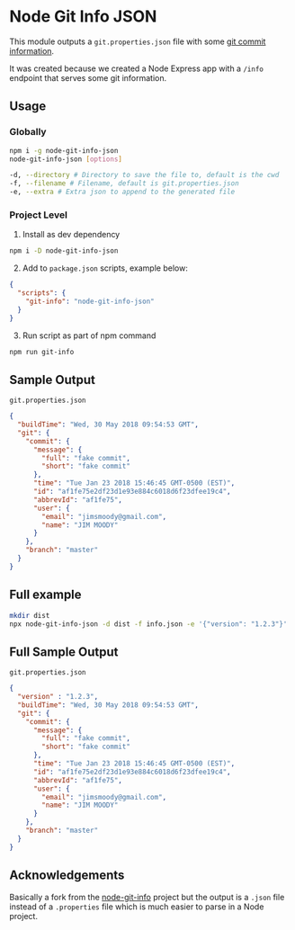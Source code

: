 # Node Git Info JSON

This module outputs a `git.properties.json` file with some [git commit information](#sample-output).

It was created because we created a Node Express app with a `/info` endpoint that serves some git information.

## Usage

### Globally

```sh
npm i -g node-git-info-json
node-git-info-json [options]

-d, --directory # Directory to save the file to, default is the cwd
-f, --filename # Filename, default is git.properties.json
-e, --extra # Extra json to append to the generated file
```

### Project Level

1. Install as dev dependency

```sh
npm i -D node-git-info-json
```

2. Add to `package.json` scripts, example below:

```json
{
  "scripts": {
    "git-info": "node-git-info-json"
  }
}
```

3. Run script as part of npm command

```sh
npm run git-info
```

## Sample Output

`git.properties.json`

```json
{
  "buildTime": "Wed, 30 May 2018 09:54:53 GMT",
  "git": {
    "commit": {
      "message": {
        "full": "fake commit",
        "short": "fake commit"
      },
      "time": "Tue Jan 23 2018 15:46:45 GMT-0500 (EST)",
      "id": "af1fe75e2df23d1e93e884c6018d6f23dfee19c4",
      "abbrevId": "af1fe75",
      "user": {
        "email": "jimsmoody@gmail.com",
        "name": "JIM MOODY"
      }
    },
    "branch": "master"
  }
}
```

## Full example

```sh
mkdir dist
npx node-git-info-json -d dist -f info.json -e '{"version": "1.2.3"}'
```

## Full Sample Output

`git.properties.json`

```json
{
  "version" : "1.2.3",
  "buildTime": "Wed, 30 May 2018 09:54:53 GMT",
  "git": {
    "commit": {
      "message": {
        "full": "fake commit",
        "short": "fake commit"
      },
      "time": "Tue Jan 23 2018 15:46:45 GMT-0500 (EST)",
      "id": "af1fe75e2df23d1e93e884c6018d6f23dfee19c4",
      "abbrevId": "af1fe75",
      "user": {
        "email": "jimsmoody@gmail.com",
        "name": "JIM MOODY"
      }
    },
    "branch": "master"
  }
}
```

## Acknowledgements

Basically a fork from the [node-git-info](https://www.npmjs.com/package/node-git-info) project but the output is a `.json` file instead of a `.properties` file which is much easier to parse in a Node project.
